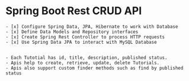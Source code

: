 # Spring Boot Rest CRUD API

    - [x] Configure Spring Data, JPA, Hibernate to work with Database
    - [x] Define Data Models and Repository interfaces
    - [x] Create Spring Rest Controller to process HTTP requests
    - [x] Use Spring Data JPA to interact with MySQL Database
    
    
    - Each Tutotial has id, title, description, published status.
    - Apis help to create, retrieve, update, delete Tutorials.
    - Apis also support custom finder methods such as find by published status

